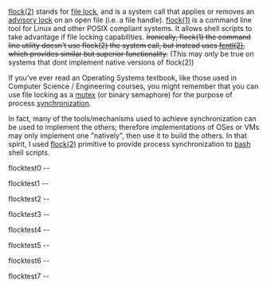 [flock(2)](https://linux.die.net/man/2/flock) stands for [file lock](https://en.m.wikipedia.org/wiki/File_locking), and is a system call that applies or removes an [advisory lock](https://en.m.wikipedia.org/wiki/Lock_(computer_science)#Types) on an open file (i.e. a file handle).
[flock(1)](https://linux.die.net/man/1/flock) is a command line tool for Linux and other POSIX compliant systems. It allows shell scripts to take advantage if file locking capabilities. ~~Ironically, flock(1) the command line utility doesn't use flock(2) the system call, but instead uses [fcntl(2)](https://linux.die.net/man/2/fcntl), which provides similar but superior functionality.~~ (This may only be true on systems that dont implement native versions of flock(2))

If you've ever read an Operating Systems textbook, like those used in Computer Science / Engineering courses, you might remember that you can use file locking as a [mutex](https://en.m.wikipedia.org/wiki/Semaphore_(programming)#Semaphores_vs._mutexes) (or binary semaphore) for the purpose of process [synchronization](https://en.m.wikipedia.org/wiki/Synchronization_(computer_science)#Thread_or_process_synchronization). 

In fact, many of the tools/mechanisms used to achieve synchronization can be used to implement the others; therefore implementations of OSes or VMs may only implement one "natively", then use it to build the others. In that spirit, I used [flock(2)](https://linux.die.net/man/2/flock) primitive to provide process synchronization to [bash](https://linux.die.net/man/1/bash) shell scripts. 

flocktest0 -- 

flocktest1 -- 

flocktest2 -- 

flocktest3 -- 

flocktest4 -- 

flocktest5 -- 

flocktest6 -- 

flocktest7 -- 
